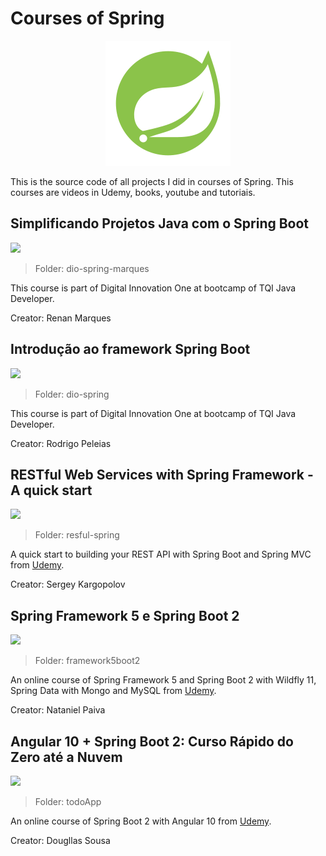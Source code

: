 # Courses of Spring

<p align="center"> 
<img src=".github/logo.png">
</p>

This is the source code of all projects I did in courses of Spring. This courses are videos in Udemy, books, youtube and tutoriais.

## Simplificando Projetos Java com o Spring Boot
![](https://img.shields.io/badge/status-in%20progress-blue)

> Folder: dio-spring-marques

This course is part of Digital Innovation One at bootcamp of TQI Java Developer.

Creator: Renan Marques

## Introdução ao framework Spring Boot
![](https://img.shields.io/badge/status-completed-brightgreen)

> Folder: dio-spring

This course is part of Digital Innovation One at bootcamp of TQI Java Developer.

Creator: Rodrigo Peleias

## RESTful Web Services with Spring Framework - A quick start
![](https://img.shields.io/badge/status-in%20progress-blue)

> Folder: resful-spring

A quick start to building your REST API with Spring Boot and Spring MVC from [Udemy](https://www.udemy.com/course/restful-web-services-with-spring-framework-a-quick-start/).

Creator: Sergey Kargopolov

## Spring Framework 5 e Spring Boot 2
![](https://img.shields.io/badge/status-completed-brightgreen)

> Folder: framework5boot2

An online course of Spring Framework 5 and Spring Boot 2 with Wildfly 11, Spring Data with Mongo and MySQL from [Udemy](https://www.udemy.com/course/spring-framework-5-spring-boot-2/).

Creator: Nataniel Paiva

## Angular 10 + Spring Boot 2: Curso Rápido do Zero até a Nuvem
![](https://img.shields.io/badge/status-completed-brightgreen)

> Folder: todoApp

An online course of Spring Boot 2 with Angular 10 from [Udemy](https://www.udemy.com/course/angular-10-spring-boot-com-deploy-no-heroku-e-github-pages/).

Creator: Dougllas Sousa
